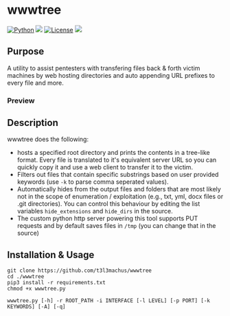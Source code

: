 # wwwtree
[![Python](https://img.shields.io/badge/Python-%E2%89%A5%203.x-yellow.svg)](https://www.python.org/) 
<img src="https://img.shields.io/badge/Developed%20on-kali%20linux-blueviolet">
[![License](https://img.shields.io/badge/License-MIT-red.svg)](https://github.com/t3l3machus/wwwtree/blob/main/LICENSE)
<img src="https://img.shields.io/badge/Maintained%3F-Yes-96c40f">

## Purpose
A utility to assist pentesters with transfering files back & forth victim machines by web hosting directories and auto appending URL prefixes to every file and more.

### Preview

## Description
wwwtree does the following:
 - hosts a specified root directory and prints the contents in a tree-like format. Every file is translated to it's equivalent server URL so you can quickly copy it and use a web client to transfer it to the victim.
 - Filters out files that contain specific substrings based on user provided keywords (use `-k` to parse comma seperated values).
 - Automatically hides from the output files and folders that are most likely not in the scope of enumeration / exploitation (e.g., txt, yml, docx files or .git directories). You can control this behaviour by editing the list variables `hide_extensions` and `hide_dirs` in the source.
 - The custom python http server powering this tool supports PUT requests and by default saves files in `/tmp` (you can change that in the source)


## Installation & Usage
```
git clone https://github.com/t3l3machus/wwwtree
cd ./wwwtree
pip3 install -r requirements.txt
chmod +x wwwtree.py

wwwtree.py [-h] -r ROOT_PATH -i INTERFACE [-l LEVEL] [-p PORT] [-k KEYWORDS] [-A] [-q]
```
